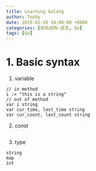 ```yaml
---
title: Learning Golang
author: Teddy
date: 2019-02-20 10:00:00 +0800
categories: [体系结构-语言, Go]
tags: [Go]
---
```


# 1. Basic syntax

1. variable
```golang
// in method
i := "this is a string"
// out of method
var i string
var cur_time, last_time string
var cur_count, last_count string
```

2. const
```

```

3. type
```
string
map
int
```

